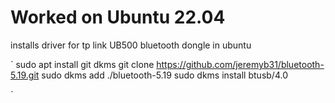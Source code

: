 # Worked on Ubuntu 22.04
installs driver for tp link UB500 bluetooth dongle in ubuntu

`
sudo apt install git dkms
git clone https://github.com/jeremyb31/bluetooth-5.19.git
sudo dkms add ./bluetooth-5.19
sudo dkms install btusb/4.0

`
